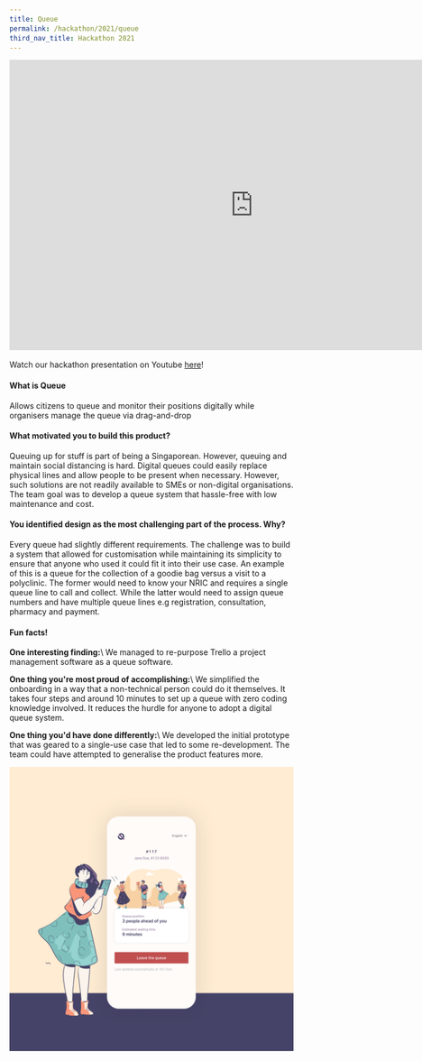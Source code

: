 ```yaml
---
title: Queue
permalink: /hackathon/2021/queue
third_nav_title: Hackathon 2021
---
```


<iframe src="https://docs.google.com/presentation/d/e/2PACX-1vTUjGzx8u7VAAAox8uxj7hqXvTmpldmm1ExgC-ZMq18abnm9aoInIP6MqXbrs3ZOU5znRtZSJ0vQBW9/embed?start=false&loop=false&delayms=3000" frameborder="0" width="864" height="515" allowfullscreen="true" mozallowfullscreen="true" webkitallowfullscreen="true"></iframe>

Watch our hackathon presentation on Youtube [here](https://www.youtube.com/embed/m18ppwKDrYg)!

#### What is Queue
Allows citizens to queue and monitor their positions digitally while organisers manage the queue via drag-and-drop

#### What motivated you to build this product?
Queuing up for stuff is part of being a Singaporean. However, queuing and maintain social distancing is hard. Digital queues could easily replace physical lines and allow people to be present when necessary. However, such solutions are not readily available to SMEs or non-digital organisations. The team goal was to develop a queue system that hassle-free with low maintenance and cost.


#### You identified design as the most challenging part of the process. Why?
Every queue had slightly different requirements. The challenge was to build a system that allowed for customisation while maintaining its simplicity to ensure that anyone who used it could fit it into their use case. An example of this is a queue for the collection of a goodie bag versus a visit to a polyclinic. The former would need to know your NRIC and requires a single queue line to call and collect. While the latter would need to assign queue numbers and have multiple queue lines e.g registration, consultation, pharmacy and payment.


#### Fun facts!
**One interesting finding:**\\
We managed to re-purpose Trello a project management software as a queue software.

**One thing you're most proud of accomplishing:**\\
We simplified the onboarding in a way that a non-technical person could do it themselves. It takes four steps and around 10 minutes to set up a queue with zero coding knowledge involved. It reduces the hurdle for anyone to adopt a digital queue system.

**One thing you'd have done differently:**\\
We developed the initial prototype that was geared to a single-use case that led to some re-development. The team could have attempted to generalise the product features more.

![Queue product snapshot](/images/Queue_snapshot.png)